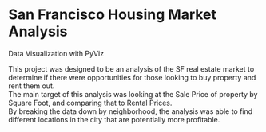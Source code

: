# San Francisco Housing Market Analysis
Data Visualization with PyViz

This project was designed to be an analysis of the SF real estate market to determine if there were opportunities for those looking to buy property and rent them out.  
The main target of this analysis was looking at the Sale Price of property by Square Foot, and comparing that to Rental Prices.  
By breaking the data down by neighborhood, the analysis was able to find different locations in the city that are potentially more profitable.
